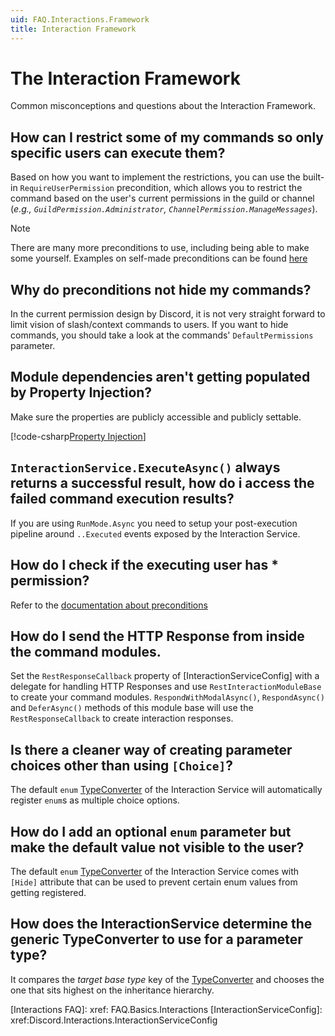 ```yaml
---
uid: FAQ.Interactions.Framework
title: Interaction Framework
---
```


# The Interaction Framework

Common misconceptions and questions about the Interaction Framework.

## How can I restrict some of my commands so only specific users can execute them?

Based on how you want to implement the restrictions, you can use the
built-in `RequireUserPermission` precondition, which allows you to
restrict the command based on the user's current permissions in the
guild or channel (*e.g., `GuildPermission.Administrator`,
`ChannelPermission.ManageMessages`*).

[RequireUserPermission]: xref:Discord.Commands.RequireUserPermissionAttribute

> [!NOTE]
> There are many more preconditions to use, including being able to make some yourself.
> Examples on self-made preconditions can be found
> [here](https://github.com/discord-net/Discord.Net/blob/dev/samples/InteractionFramework/Attributes/RequireOwnerAttribute.cs)

## Why do preconditions not hide my commands?

In the current permission design by Discord,
it is not very straight forward to limit vision of slash/context commands to users.
If you want to hide commands, you should take a look at the commands' `DefaultPermissions` parameter.

## Module dependencies aren't getting populated by Property Injection?

Make sure the properties are publicly accessible and publicly settable.

[!code-csharp[Property Injection](samples/propertyinjection.cs)]

## `InteractionService.ExecuteAsync()` always returns a successful result, how do i access the failed command execution results?

If you are using `RunMode.Async` you need to setup your post-execution pipeline around
`..Executed` events exposed by the Interaction Service.

## How do I check if the executing user has * permission?

Refer to the [documentation about preconditions]

[documentation about preconditions]: xref:Guides.IntFw.Preconditions

## How do I send the HTTP Response from inside the command modules.

Set the `RestResponseCallback` property of [InteractionServiceConfig] with a delegate for handling HTTP Responses and use
`RestInteractionModuleBase` to create your command modules. `RespondWithModalAsync()`, `RespondAsync()` and `DeferAsync()` methods of this module base will use the
`RestResponseCallback` to create interaction responses.

## Is there a cleaner way of creating parameter choices other than using `[Choice]`?

The default `enum` [TypeConverter] of the Interaction Service will
automatically register `enum`s as multiple choice options.

## How do I add an optional `enum` parameter but make the default value not visible to the user?

The default `enum` [TypeConverter] of the Interaction Service comes with `[Hide]` attribute that
can be used to prevent certain enum values from getting registered.

## How does the InteractionService determine the generic TypeConverter to use for a parameter type?

It compares the _target base type_ key of the
[TypeConverter] and chooses the one that sits highest on the inheritance hierarchy.

[TypeConverter]: xref:Discord.Interactions.TypeConverter
[Interactions FAQ]: xref: FAQ.Basics.Interactions
[InteractionServiceConfig]: xref:Discord.Interactions.InteractionServiceConfig
